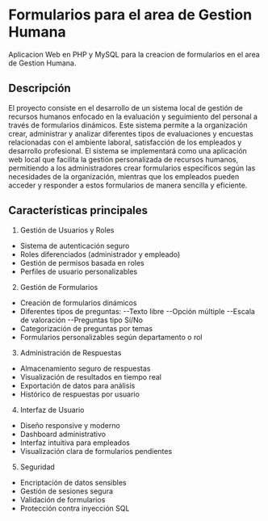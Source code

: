 # Formularios para el area de Gestion Humana

Aplicacion Web en PHP y MySQL para la creacion de formularios en el area de Gestion Humana.

## Descripción

El proyecto consiste en el desarrollo de un sistema local de gestión de recursos humanos enfocado en la evaluación y seguimiento del personal a través de formularios dinámicos. Este sistema permite a la organización crear, administrar y analizar diferentes tipos de evaluaciones y encuestas relacionadas con el ambiente laboral, satisfacción de los empleados y desarrollo profesional.
El sistema se implementará como una aplicación web local que facilita la gestión personalizada de recursos humanos, permitiendo a los administradores crear formularios específicos según las necesidades de la organización, mientras que los empleados pueden acceder y responder a estos formularios de manera sencilla y eficiente.

## Características principales

1. Gestión de Usuarios y Roles

- Sistema de autenticación seguro
- Roles diferenciados (administrador y empleado)
- Gestión de permisos basada en roles
- Perfiles de usuario personalizables

2. Gestión de Formularios

- Creación de formularios dinámicos
- Diferentes tipos de preguntas:
--Texto libre
--Opción múltiple
--Escala de valoración
--Preguntas tipo Sí/No
- Categorización de preguntas por temas
- Formularios personalizables según departamento o rol

3. Administración de Respuestas

- Almacenamiento seguro de respuestas
- Visualización de resultados en tiempo real
- Exportación de datos para análisis
- Histórico de respuestas por usuario

4. Interfaz de Usuario

- Diseño responsive y moderno
- Dashboard administrativo
- Interfaz intuitiva para empleados
- Visualización clara de formularios pendientes

5. Seguridad

- Encriptación de datos sensibles
- Gestión de sesiones segura
- Validación de formularios
- Protección contra inyección SQL
